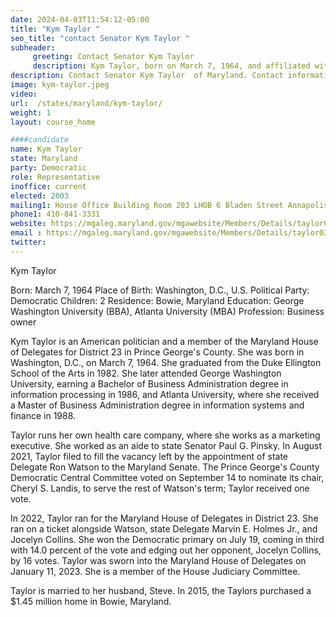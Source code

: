 ```yaml
---
date: 2024-04-03T11:54:12-05:00
title: "Kym Taylor "
seo_title: "contact Senator Kym Taylor "
subheader:
     greeting: Contact Senator Kym Taylor
     description: Kym Taylor, born on March 7, 1964, and affiliated with the Democratic Party, is an American politician serving as a member of the Maryland House of Delegates, representing District 23. She assumed office on January 11, 2023.
description: Contact Senator Kym Taylor  of Maryland. Contact information for Kym Taylor  includes email address, phone number, and mailing address.
image: kym-taylor.jpeg
video:
url:  /states/maryland/kym-taylor/
weight: 1
layout: course_home

####candidate
name: Kym Taylor
state: Maryland
party: Democratic
role: Representative
inoffice: current
elected: 2003
mailing1: House Office Building Room 203 LHOB 6 Bladen Street Annapolis, MD 21401
phone1: 410-841-3331
website: https://mgaleg.maryland.gov/mgawebsite/Members/Details/taylor03/
email : https://mgaleg.maryland.gov/mgawebsite/Members/Details/taylor03/
twitter:
---
```


Kym Taylor

Born: March 7, 1964
Place of Birth: Washington, D.C., U.S.
Political Party: Democratic
Children: 2
Residence: Bowie, Maryland
Education: George Washington University (BBA), Atlanta University (MBA)
Profession: Business owner

Kym Taylor is an American politician and a member of the Maryland House of Delegates for District 23 in Prince George's County. She was born in Washington, D.C., on March 7, 1964. She graduated from the Duke Ellington School of the Arts in 1982. She later attended George Washington University, earning a Bachelor of Business Administration degree in information processing in 1986, and Atlanta University, where she received a Master of Business Administration degree in information systems and finance in 1988.

Taylor runs her own health care company, where she works as a marketing executive. She worked as an aide to state Senator Paul G. Pinsky. In August 2021, Taylor filed to fill the vacancy left by the appointment of state Delegate Ron Watson to the Maryland Senate. The Prince George's County Democratic Central Committee voted on September 14 to nominate its chair, Cheryl S. Landis, to serve the rest of Watson's term; Taylor received one vote.

In 2022, Taylor ran for the Maryland House of Delegates in District 23. She ran on a ticket alongside Watson, state Delegate Marvin E. Holmes Jr., and Jocelyn Collins. She won the Democratic primary on July 19, coming in third with 14.0 percent of the vote and edging out her opponent, Jocelyn Collins, by 16 votes. Taylor was sworn into the Maryland House of Delegates on January 11, 2023. She is a member of the House Judiciary Committee.

Taylor is married to her husband, Steve. In 2015, the Taylors purchased a $1.45 million home in Bowie, Maryland.
